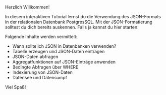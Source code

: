 Herzlich Willkommen!

In diesem interaktiven Tutorial lernst du die Verwendung des JSON-Formats in der relationalen Datenbank PostgresSQL.
Mit der JSON-Formatierung solltest du dich bereits auskennen. Falls ja kannst du hier starten.

Folgende Inhalte werden vermittelt:
- Wann sollte ich JSON in Datenbanken verwenden?
- Tabelle erzeugen und JSON-Daten eintragen
- JSON-Daten abfragen
- Aggregatfunktionen auf JSON-Einträge anwenden
- Bedingte Abfragen über WHERE
- Indexierung von JSON-Daten
- Datensee und Datensumpf

Viel Spaß!
